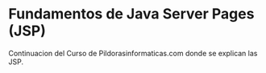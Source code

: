 # Fundamentos de Java Server Pages (JSP)

Continuacion del Curso de Pildorasinformaticas.com donde se explican las JSP.
